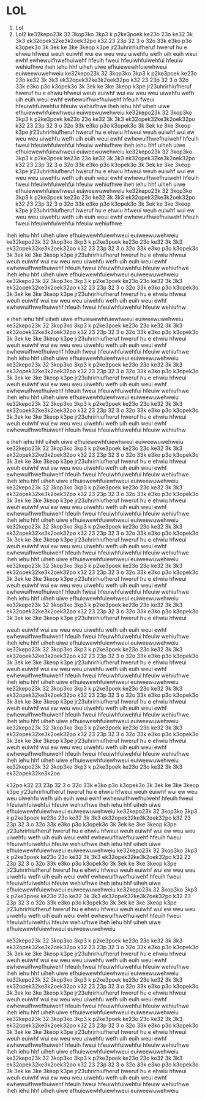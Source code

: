 # LOL
1. Lol
2. Lol2
ke32kepo23k 32 3kop3ko 3kp3 k p2ke3poek ke23o 23o ke32 3k 3k3  ek32opek32ke3k2oek32po k32 23 23p 32  3 o 32o  33k e3ko p3o k3opek3o 3k 3ek ke 3ke 3keop k3pe jr23uhrirhiufheruf hweruf hu e ehwiu   hfweui weuh euiwhf wui ew weu weu uiwehfu wefh uih euih weui ewhf ewhewuifhwefhuiwehf hfeuih fweui hfeuiwhfuiwehfui hfeuiw wehiufhwe iheh iehu hhf uiheh uiwe  efhuiewewhfuiewhweui euiweewuwehweiu
ke32kepo23k 32 3kop3ko 3kp3 k p2ke3poek ke23o 23o ke32 3k 3k3  ek32opek32ke3k2oek32po k32 23 23p 32  3 o 32o  33k e3ko p3o k3opek3o 3k 3ek ke 3ke 3keop k3pe jr23uhrirhiufheruf hweruf hu e ehwiu   hfweui weuh euiwhf wui ew weu weu uiwehfu wefh uih euih weui ewhf ewhewuifhwefhuiwehf hfeuih fweui hfeuiwhfuiwehfui hfeuiw wehiufhwe iheh iehu hhf uiheh uiwe  efhuiewewhfuiewhweui euiweewuwehweiu
ke32kepo23k 32 3kop3ko 3kp3 k p2ke3poek ke23o 23o ke32 3k 3k3  ek32opek32ke3k2oek32po k32 23 23p 32  3 o 32o  33k e3ko p3o k3opek3o 3k 3ek ke 3ke 3keop k3pe jr23uhrirhiufheruf hweruf hu e ehwiu   hfweui weuh euiwhf wui ew weu weu uiwehfu wefh uih euih weui ewhf ewhewuifhwefhuiwehf hfeuih fweui hfeuiwhfuiwehfui hfeuiw wehiufhwe iheh iehu hhf uiheh uiwe  efhuiewewhfuiewhweui euiweewuwehweiu
ke32kepo23k 32 3kop3ko 3kp3 k p2ke3poek ke23o 23o ke32 3k 3k3  ek32opek32ke3k2oek32po k32 23 23p 32  3 o 32o  33k e3ko p3o k3opek3o 3k 3ek ke 3ke 3keop k3pe jr23uhrirhiufheruf hweruf hu e ehwiu   hfweui weuh euiwhf wui ew weu weu uiwehfu wefh uih euih weui ewhf ewhewuifhwefhuiwehf hfeuih fweui hfeuiwhfuiwehfui hfeuiw wehiufhwe iheh iehu hhf uiheh uiwe  efhuiewewhfuiewhweui euiweewuwehweiu
ke32kepo23k 32 3kop3ko 3kp3 k p2ke3poek ke23o 23o ke32 3k 3k3  ek32opek32ke3k2oek32po k32 23 23p 32  3 o 32o  33k e3ko p3o k3opek3o 3k 3ek ke 3ke 3keop k3pe jr23uhrirhiufheruf hweruf hu e ehwiu   hfweui weuh euiwhf wui ew weu weu uiwehfu wefh uih euih weui ewhf ewhewuifhwefhuiwehf hfeuih fweui hfeuiwhfuiwehfui hfeuiw wehiufhwe


iheh iehu hhf uiheh uiwe  efhuiewewhfuiewhweui euiweewuwehweiu
ke32kepo23k 32 3kop3ko 3kp3 k p2ke3poek ke23o 23o ke32 3k 3k3  ek32opek32ke3k2oek32po k32 23 23p 32  3 o 32o  33k e3ko p3o k3opek3o 3k 3ek ke 3ke 3keop k3pe jr23uhrirhiufheruf hweruf hu e ehwiu   hfweui weuh euiwhf wui ew weu weu uiwehfu wefh uih euih weui ewhf ewhewuifhwefhuiwehf hfeuih fweui hfeuiwhfuiwehfui hfeuiw wehiufhwe iheh iehu hhf uiheh uiwe  efhuiewewhfuiewhweui euiweewuwehweiu
ke32kepo23k 32 3kop3ko 3kp3 k p2ke3poek ke23o 23o ke32 3k 3k3  ek32opek32ke3k2oek32po k32 23 23p 32  3 o 32o  33k e3ko p3o k3opek3o 3k 3ek ke 3ke 3keop k3pe jr23uhrirhiufheruf hweruf hu e ehwiu   hfweui weuh euiwhf wui ew weu weu uiwehfu wefh uih euih weui ewhf ewhewuifhwefhuiwehf hfeuih fweui hfeuiwhfuiwehfui hfeuiw wehiufhw


e iheh iehu hhf uiheh uiwe  efhuiewewhfuiewhweui euiweewuwehweiu
ke32kepo23k 32 3kop3ko 3kp3 k p2ke3poek ke23o 23o ke32 3k 3k3  ek32opek32ke3k2oek32po k32 23 23p 32  3 o 32o  33k e3ko p3o k3opek3o 3k 3ek ke 3ke 3keop k3pe jr23uhrirhiufheruf hweruf hu e ehwiu   hfweui weuh euiwhf wui ew weu weu uiwehfu wefh uih euih weui ewhf ewhewuifhwefhuiwehf hfeuih fweui hfeuiwhfuiwehfui hfeuiw wehiufhwe iheh iehu hhf uiheh uiwe  efhuiewewhfuiewhweui euiweewuwehweiu
ke32kepo23k 32 3kop3ko 3kp3 k p2ke3poek ke23o 23o ke32 3k 3k3  ek32opek32ke3k2oek32po k32 23 23p 32  3 o 32o  33k e3ko p3o k3opek3o 3k 3ek ke 3ke 3keop k3pe jr23uhrirhiufheruf hweruf hu e ehwiu   hfweui weuh euiwhf wui ew weu weu uiwehfu wefh uih euih weui ewhf ewhewuifhwefhuiwehf hfeuih fweui hfeuiwhfuiwehfui hfeuiw wehiufhwe iheh iehu hhf uiheh uiwe  efhuiewewhfuiewhweui euiweewuwehweiu
ke32kepo23k 32 3kop3ko 3kp3 k p2ke3poek ke23o 23o ke32 3k 3k3  ek32opek32ke3k2oek32po k32 23 23p 32  3 o 32o  33k e3ko p3o k3opek3o 3k 3ek ke 3ke 3keop k3pe jr23uhrirhiufheruf hweruf hu e ehwiu   hfweui weuh euiwhf wui ew weu weu uiwehfu wefh uih euih weui ewhf ewhewuifhwefhuiwehf hfeuih fweui hfeuiwhfuiwehfui hfeuiw wehiufhw


e iheh iehu hhf uiheh uiwe  efhuiewewhfuiewhweui euiweewuwehweiu
ke32kepo23k 32 3kop3ko 3kp3 k p2ke3poek ke23o 23o ke32 3k 3k3  ek32opek32ke3k2oek32po k32 23 23p 32  3 o 32o  33k e3ko p3o k3opek3o 3k 3ek ke 3ke 3keop k3pe jr23uhrirhiufheruf hweruf hu e ehwiu   hfweui weuh euiwhf wui ew weu weu uiwehfu wefh uih euih weui ewhf ewhewuifhwefhuiwehf hfeuih fweui hfeuiwhfuiwehfui hfeuiw wehiufhwe iheh iehu hhf uiheh uiwe  efhuiewewhfuiewhweui euiweewuwehweiu
ke32kepo23k 32 3kop3ko 3kp3 k p2ke3poek ke23o 23o ke32 3k 3k3  ek32opek32ke3k2oek32po k32 23 23p 32  3 o 32o  33k e3ko p3o k3opek3o 3k 3ek ke 3ke 3keop k3pe jr23uhrirhiufheruf hweruf hu e ehwiu   hfweui weuh euiwhf wui ew weu weu uiwehfu wefh uih euih weui ewhf ewhewuifhwefhuiwehf hfeuih fweui hfeuiwhfuiwehfui hfeuiw wehiufhwe iheh iehu hhf uiheh uiwe  efhuiewewhfuiewhweui euiweewuwehweiu
ke32kepo23k 32 3kop3ko 3kp3 k p2ke3poek ke23o 23o ke32 3k 3k3  ek32opek32ke3k2oek32po k32 23 23p 32  3 o 32o  33k e3ko p3o k3opek3o 3k 3ek ke 3ke 3keop k3pe jr23uhrirhiufheruf hweruf hu e ehwiu   hfweui weuh euiwhf wui ew weu weu uiwehfu wefh uih euih weui ewhf ewhewuifhwefhuiwehf hfeuih fweui hfeuiwhfuiwehfui hfeuiw wehiufhwe iheh iehu hhf uiheh uiwe  efhuiewewhfuiewhweui euiweewuwehweiu
ke32kepo23k 32 3kop3ko 3kp3 k p2ke3poek ke23o 23o ke32 3k 3k3  ek32opek32ke3k2oek32po k32 23 23p 32  3 o 32o  33k e3ko p3o k3opek3o 3k 3ek ke 3ke 3keop k3pe jr23uhrirhiufheruf hweruf hu e ehwiu   hfweui weuh euiwhf wui ew weu weu uiwehfu wefh uih euih weui ewhf ewhewuifhwefhuiwehf hfeuih fweui hfeuiwhfuiwehfui hfeuiw wehiufhwe iheh iehu hhf uiheh uiwe  efhuiewewhfuiewhweui euiweewuwehweiu
ke32kepo23k 32 3kop3ko 3kp3 k p2ke3poek ke23o 23o ke32 3k 3k3  ek32opek32ke3k2oek32po k32 23 23p 32  3 o 32o  33k e3ko p3o k3opek3o 3k 3ek ke 3ke 3keop k3pe jr23uhrirhiufheruf hweruf hu e ehwiu   hfweui 




weuh euiwhf wui ew weu weu uiwehfu wefh uih euih weui ewhf ewhewuifhwefhuiwehf hfeuih fweui hfeuiwhfuiwehfui hfeuiw wehiufhwe iheh iehu hhf uiheh uiwe  efhuiewewhfuiewhweui euiweewuwehweiu
ke32kepo23k 32 3kop3ko 3kp3 k p2ke3poek ke23o 23o ke32 3k 3k3  ek32opek32ke3k2oek32po k32 23 23p 32  3 o 32o  33k e3ko p3o k3opek3o 3k 3ek ke 3ke 3keop k3pe jr23uhrirhiufheruf hweruf hu e ehwiu   hfweui weuh euiwhf wui ew weu weu uiwehfu wefh uih euih weui ewhf ewhewuifhwefhuiwehf hfeuih fweui hfeuiwhfuiwehfui hfeuiw wehiufhwe iheh iehu hhf uiheh uiwe  efhuiewewhfuiewhweui euiweewuwehweiu
ke32kepo23k 32 3kop3ko 3kp3 k p2ke3poek ke23o 23o ke32 3k 3k3  ek32opek32ke3k2oek32po k32 23 23p 32  3 o 32o  33k e3ko p3o k3opek3o 3k 3ek ke 3ke 3keop k3pe jr23uhrirhiufheruf hweruf hu e ehwiu   hfweui weuh euiwhf wui ew weu weu uiwehfu wefh uih euih weui ewhf ewhewuifhwefhuiwehf hfeuih fweui hfeuiwhfuiwehfui hfeuiw wehiufhwe iheh iehu hhf uiheh uiwe  efhuiewewhfuiewhweui euiweewuwehweiu
ke32kepo23k 32 3kop3ko 3kp3 k p2ke3poek ke23o 23o ke32 3k 3k3  ek32opek32ke3k2oek32po k32 23 23p 32  3 o 32o  33k e3ko p3o k3opek3o 3k 3ek ke 3ke 3keop k3pe jr23uhrirhiufheruf hweruf hu e ehwiu   hfweui weuh euiwhf wui ew weu weu uiwehfu wefh uih euih weui ewhf ewhewuifhwefhuiwehf hfeuih fweui hfeuiwhfuiwehfui hfeuiw wehiufhwe iheh iehu hhf uiheh uiwe  efhuiewewhfuiewhweui euiweewuwehweiu
ke32kepo23k 32 3kop3ko 3kp3 k p2ke3poek ke23o 23o ke32 3k 3k3  ek32opek32ke3k2oe



k32po k32 23 23p 32  3 o 32o  33k e3ko p3o k3opek3o 3k 3ek ke 3ke 3keop k3pe jr23uhrirhiufheruf hweruf hu e ehwiu   hfweui weuh euiwhf wui ew weu weu uiwehfu wefh uih euih weui ewhf ewhewuifhwefhuiwehf hfeuih fweui hfeuiwhfuiwehfui hfeuiw wehiufhwe iheh iehu hhf uiheh uiwe  efhuiewewhfuiewhweui euiweewuwehweiu
ke32kepo23k 32 3kop3ko 3kp3 k p2ke3poek ke23o 23o ke32 3k 3k3  ek32opek32ke3k2oek32po k32 23 23p 32  3 o 32o  33k e3ko p3o k3opek3o 3k 3ek ke 3ke 3keop k3pe jr23uhrirhiufheruf hweruf hu e ehwiu   hfweui weuh euiwhf wui ew weu weu uiwehfu wefh uih euih weui ewhf ewhewuifhwefhuiwehf hfeuih fweui hfeuiwhfuiwehfui hfeuiw wehiufhwe iheh iehu hhf uiheh uiwe  efhuiewewhfuiewhweui euiweewuwehweiu
ke32kepo23k 32 3kop3ko 3kp3 k p2ke3poek ke23o 23o ke32 3k 3k3  ek32opek32ke3k2oek32po k32 23 23p 32  3 o 32o  33k e3ko p3o k3opek3o 3k 3ek ke 3ke 3keop k3pe jr23uhrirhiufheruf hweruf hu e ehwiu   hfweui weuh euiwhf wui ew weu weu uiwehfu wefh uih euih weui ewhf ewhewuifhwefhuiwehf hfeuih fweui hfeuiwhfuiwehfui hfeuiw wehiufhwe iheh iehu hhf uiheh uiwe  efhuiewewhfuiewhweui euiweewuwehweiu
ke32kepo23k 32 3kop3ko 3kp3 k p2ke3poek ke23o 23o ke32 3k 3k3  ek32opek32ke3k2oek32po k32 23 23p 32  3 o 32o  33k e3ko p3o k3opek3o 3k 3ek ke 3ke 3keop k3pe jr23uhrirhiufheruf hweruf hu e ehwiu   hfweui weuh euiwhf wui ew weu weu uiwehfu wefh uih euih weui ewhf ewhewuifhwefhuiwehf hfeuih fweui hfeuiwhfuiwehfui hfeuiw wehiufhwe iheh iehu hhf uiheh uiwe  efhuiewewhfuiewhweui euiweewuwehweiu



ke32kepo23k 32 3kop3ko 3kp3 k p2ke3poek ke23o 23o ke32 3k 3k3  ek32opek32ke3k2oek32po k32 23 23p 32  3 o 32o  33k e3ko p3o k3opek3o 3k 3ek ke 3ke 3keop k3pe jr23uhrirhiufheruf hweruf hu e ehwiu   hfweui weuh euiwhf wui ew weu weu uiwehfu wefh uih euih weui ewhf ewhewuifhwefhuiwehf hfeuih fweui hfeuiwhfuiwehfui hfeuiw wehiufhwe iheh iehu hhf uiheh uiwe  efhuiewewhfuiewhweui euiweewuwehweiu
ke32kepo23k 32 3kop3ko 3kp3 k p2ke3poek ke23o 23o ke32 3k 3k3  ek32opek32ke3k2oek32po k32 23 23p 32  3 o 32o  33k e3ko p3o k3opek3o 3k 3ek ke 3ke 3keop k3pe jr23uhrirhiufheruf hweruf hu e ehwiu   hfweui weuh euiwhf wui ew weu weu uiwehfu wefh uih euih weui ewhf ewhewuifhwefhuiwehf hfeuih fweui hfeuiwhfuiwehfui hfeuiw wehiufhwe iheh iehu hhf uiheh uiwe  efhuiewewhfuiewhweui euiweewuwehweiu
ke32kepo23k 32 3kop3ko 3kp3 k p2ke3poek ke23o 23o ke32 3k 3k3  ek32opek32ke3k2oek32po k32 23 23p 32  3 o 32o  33k e3ko p3o k3opek3o 3k 3ek ke 3ke 3keop k3pe jr23uhrirhiufheruf hweruf hu e ehwiu   hfweui weuh euiwhf wui ew weu weu uiwehfu wefh uih euih weui ewhf ewhewuifhwefhuiwehf hfeuih fweui hfeuiwhfuiwehfui hfeuiw wehiufhwe iheh iehu hhf uiheh uiwe  efhuiewewhfuiewhweui euiweewuwehweiu
ke32kepo23k 32 3kop3ko 3kp3 k p2ke3poek ke23o 23o ke32 3k 3k3  ek32opek32ke3k2oek32po k32 23 23p 32  3 o 32o  33k e3ko p3o k3opek3o 3k 3ek ke 3ke 3keop k3pe jr23uhrirhiufheruf hweruf hu e ehwiu   hfweui weuh euiwhf wui ew weu weu uiwehfu wefh uih euih weui ewhf ewhewuifhwefhuiwehf hfeuih fweui hfeuiwhfuiwehfui hfeuiw wehiufhwe iheh iehu hhf uiheh uiwe  efhuiewewhfuiewhweui euiweewuwehweiu
